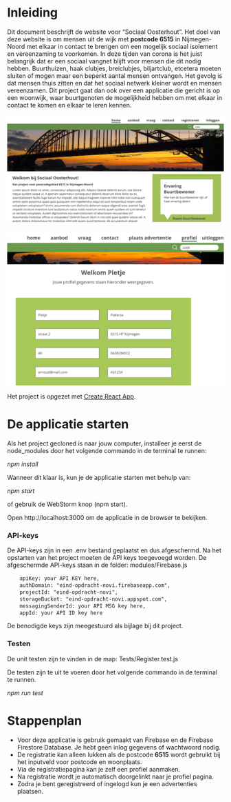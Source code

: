 # Inleiding
Dit document beschrijft de website voor “Sociaal Oosterhout”.
Het doel van deze website is om mensen uit de wijk met **postcode 6515** in Nijmegen-Noord met elkaar in contact te brengen om een mogelijk sociaal isolement en vereenzaming te voorkomen.
In deze tijden van corona is het juist belangrijk dat er een sociaal vangnet blijft voor mensen die dit nodig hebben.
Buurthuizen, haak clubjes, breiclubjes, biljartclub, etcetera moeten sluiten of mogen maar een beperkt aantal mensen ontvangen. Het gevolg is dat mensen thuis zitten en dat het sociaal netwerk kleiner wordt en mensen vereenzamen.
Dit project gaat dan ook over een applicatie die gericht is op een woonwijk, waar buurtgenoten de mogelijkheid hebben om met elkaar in contact te komen en elkaar te leren kennen.

![Home](./src/assets/screenshot.png)

![Profiel](./src/assets/screen2.png)

Het project is opgezet met  [Create React App](https://github.com/facebook/create-react-app).

# De applicatie starten
Als het project gecloned is naar jouw computer, installeer je eerst de node_modules door het volgende commando in de terminal te runnen:

_npm install_

Wanneer dit klaar is, kun je de applicatie starten met behulp van:

_npm start_

of gebruik de WebStorm knop (npm start). 

Open http://localhost:3000 om de applicatie in de browser te bekijken.

### API-keys
De API-keys zijn in een .env bestand geplaatst en dus afgeschermd.
Na het opstarten van het project moeten de API keys toegevoegd worden. De afgeschermde API-keys staan in de folder: modules/Firebase.js
```text
    apiKey: your API KEY here,
    authDomain: "eind-opdracht-novi.firebaseapp.com",
    projectId: "eind-opdracht-novi",
    storageBucket: "eind-opdracht-novi.appspot.com",
    messagingSenderId: your API MSG key here,
    appId: your API ID key here
```
De benodigde keys zijn meegestuurd als bijlage bij dit project.

### Testen
De unit testen zijn te vinden in de map: Tests/Register.test.js

De testen zijn te uit te voeren door het volgende commando in de terminal te runnen.

_npm run test_

# Stappenplan
* Voor deze applicatie is gebruik gemaakt van Firebase en de Firebase Firestore Database. Je hebt geen inlog gegevens of wachtwoord nodig.
* De registratie kan alleen lukken als de postcode **6515** wordt gebruikt bij het inputveld voor postcode en woonplaats. 
* Via de registratiepagina kan je zelf een profiel aanmaken.
* Na registratie wordt je automatisch doorgelinkt naar je profiel pagina.
* Zodra je bent geregistreerd of ingelogd kun je een advertenties plaatsen.

